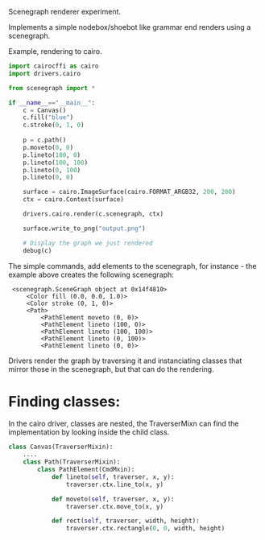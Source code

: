 Scenegraph renderer experiment.

Implements a simple nodebox/shoebot like grammar end renders using a scenegraph.


Example, rendering to cairo.
```python
import cairocffi as cairo
import drivers.cairo

from scenegraph import *

if __name__=="__main__":
    c = Canvas()
    c.fill("blue")
    c.stroke(0, 1, 0)
    
    p = c.path()
    p.moveto(0, 0)
    p.lineto(100, 0)
    p.lineto(100, 100)
    p.lineto(0, 100)
    p.lineto(0, 0)

    surface = cairo.ImageSurface(cairo.FORMAT_ARGB32, 200, 200)
    ctx = cairo.Context(surface)

    drivers.cairo.render(c.scenegraph, ctx)

    surface.write_to_png("output.png")

    # Display the graph we just rendered
    debug(c)
```

The simple commands, add elements to the scenegraph, for instance - the example 
above creates the following scenegraph:

```
 <scenegraph.SceneGraph object at 0x14f4810>
     <Color fill (0.0, 0.0, 1.0)>
     <Color stroke (0, 1, 0)>
     <Path>
         <PathElement moveto (0, 0)>
         <PathElement lineto (100, 0)>
         <PathElement lineto (100, 100)>
         <PathElement lineto (0, 100)>
         <PathElement lineto (0, 0)>   
```

Drivers render the graph by traversing it and instanciating classes that mirror 
those in the scenegraph, but that can do the rendering.



Finding classes:
================

In the cairo driver, classes are nested, the TraverserMixn can find the
implementation by looking inside the child class.

```python
class Canvas(TraverserMixin):
    ....
    class Path(TraverserMixin):
        class PathElement(CmdMxin):
            def lineto(self, traverser, x, y):
                traverser.ctx.line_to(x, y)

            def moveto(self, traverser, x, y):
                traverser.ctx.move_to(x, y)

            def rect(self, traverser, width, height):
                traverser.ctx.rectangle(0, 0, width, height)

```




